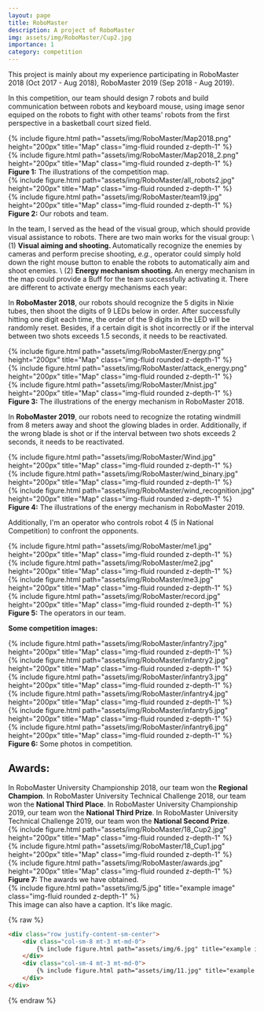 ```yaml
---
layout: page
title: RoboMaster
description: A project of RoboMaster
img: assets/img/RoboMaster/Cup2.jpg
importance: 1
category: competition
---
```


This project is mainly about my experience participating in RoboMaster 2018 (Oct 2017 - Aug 2018), RoboMaster 2019 (Sep 2018 - Aug 2019).

In this competition, our team should design 7 robots and build communication between robots and keyboard mouse, using image senor equiped on the robots to fight with other teams' robots from the first perspective in a basketball court sized field. 

<style>
  .row .col-sm img {
    min-height: 250px;
  }
</style>

<div class="row">
    <div class="col-sm mt-3 mt-md-0">
        {% include figure.html path="assets/img/RoboMaster/Map2018.png" height="200px" title="Map" class="img-fluid rounded z-depth-1" %}
    </div>
    <div class="col-sm mt-3 mt-md-0">
        {% include figure.html path="assets/img/RoboMaster/Map2018_2.png" height="200px" title="Map" class="img-fluid rounded z-depth-1" %}
    </div>
</div>
<div class="caption">
    <b>Figure 1:</b> The illustrations of the competition map.
</div>

<div class="row">
    <div class="col-sm mt-3 mt-md-0">
        {% include figure.html path="assets/img/RoboMaster/all_robots2.jpg" height="200px" title="Map" class="img-fluid rounded z-depth-1" %}
    </div>
    <div class="col-sm mt-3 mt-md-0">
        {% include figure.html path="assets/img/RoboMaster/team19.jpg" height="200px" title="Map" class="img-fluid rounded z-depth-1" %}
    </div>
</div>
<div class="caption">
    <b>Figure 2:</b> Our robots and team.
</div>

In the team, I served as the head of the visual group, which should provide visual assistance to robots. There are two main works for the visual group: \\
(1) <b>Visual aiming and shooting. </b> Automatically recognize the enemies by cameras and perform precise shooting, <i>e.g.</i>, operator could simply hold down the right mouse button to enable the robots to automatically aim and shoot enemies. \\
(2) <b>Energy mechanism shooting. </b> An energy mechanism in the map could provide a Buff for the team successfully activating it. There are different to activate energy mechanisms each year:

In <b>RoboMaster 2018</b>, our robots should recognize the 5 digits in Nixie tubes, then shoot the digits of 9 LEDs below in order. After successfully hitting one digit each time, the order of the 9 digits in the LED will be randomly reset. Besides, if a certain digit is shot incorrectly or if the interval between two shots exceeds 1.5 seconds, it needs to be reactivated.

<div class="row">
    <div class="col-sm-4 mt-3 mt-md-0">
        {% include figure.html path="assets/img/RoboMaster/Energy.png" height="200px" title="Map" class="img-fluid rounded z-depth-1" %}
    </div>
    <div class="col-sm-4 mt-3 mt-md-0">
        {% include figure.html path="assets/img/RoboMaster/attack_energy.png" height="200px" title="Map" class="img-fluid rounded z-depth-1" %}
    </div>
     <div class="col-sm-4 mt-3 mt-md-0">
        {% include figure.html path="assets/img/RoboMaster/Mnist.jpg" height="200px" title="Map" class="img-fluid rounded z-depth-1" %}
    </div>
</div>
<div class="caption">
    <b>Figure 3:</b> The illustrations of the energy mechanism in RoboMaster 2018.
</div>

In <b>RoboMaster 2019</b>, our robots need to recognize the rotating windmill from 8 meters away and shoot the glowing blades in order. Additionally, if the wrong blade is shot or if the interval between two shots exceeds 2 seconds, it needs to be reactivated.

<div class="row">
    <div class="col-sm-4 mt-3 mt-md-0">
        {% include figure.html path="assets/img/RoboMaster/Wind.jpg" height="200px" title="Map" class="img-fluid rounded z-depth-1" %}
    </div>
    <div class="col-sm-4 mt-3 mt-md-0">
        {% include figure.html path="assets/img/RoboMaster/wind_binary.jpg" height="200px" title="Map" class="img-fluid rounded z-depth-1" %}
    </div>
     <div class="col-sm-4 mt-3 mt-md-0">
        {% include figure.html path="assets/img/RoboMaster/wind_recognition.jpg" height="200px" title="Map" class="img-fluid rounded z-depth-1" %}
    </div>
</div>
<div class="caption">
    <b>Figure 4:</b> The illustrations of the energy mechanism in RoboMaster 2019.
</div>

Additionally, I'm an operator who controls robot 4 (5 in National Competition) to confront the opponents. 

<div class="row">
    <div class="col-sm-3 mt-3 mt-md-0">
        {% include figure.html path="assets/img/RoboMaster/me1.jpg" height="200px" title="Map" class="img-fluid rounded z-depth-1" %}
    </div>
    <div class="col-sm-3 mt-3 mt-md-0">
        {% include figure.html path="assets/img/RoboMaster/me2.jpg" height="200px" title="Map" class="img-fluid rounded z-depth-1" %}
    </div>
    <div class="col-sm-3 mt-3 mt-md-0">
        {% include figure.html path="assets/img/RoboMaster/me3.jpg" height="200px" title="Map" class="img-fluid rounded z-depth-1" %}
    </div>
    <div class="col-sm-3 mt-3 mt-md-0">
        {% include figure.html path="assets/img/RoboMaster/record.jpg" height="200px" title="Map" class="img-fluid rounded z-depth-1" %}
    </div>
</div>
<div class="caption">
    <b>Figure 5:</b> The operators in our team.
</div>

<b>Some competition images:</b>

<div class="row">
    <div class="col-sm-4 mt-3 mt-md-0">
        {% include figure.html path="assets/img/RoboMaster/infantry7.jpg" height="200px" title="Map" class="img-fluid rounded z-depth-1" %}
    </div>
    <div class="col-sm-4 mt-3 mt-md-0">
        {% include figure.html path="assets/img/RoboMaster/infantry2.jpg" height="200px" title="Map" class="img-fluid rounded z-depth-1" %}
    </div>
    <div class="col-sm-4 mt-3 mt-md-0">
        {% include figure.html path="assets/img/RoboMaster/infantry3.jpg" height="200px" title="Map" class="img-fluid rounded z-depth-1" %}
    </div>
</div>
<div class="row">
    <div class="col-sm-4 mt-3 mt-md-0">
        {% include figure.html path="assets/img/RoboMaster/infantry4.jpg" height="200px" title="Map" class="img-fluid rounded z-depth-1" %}
    </div>
    <div class="col-sm-4 mt-3 mt-md-0">
        {% include figure.html path="assets/img/RoboMaster/infantry5.jpg" height="200px" title="Map" class="img-fluid rounded z-depth-1" %}
    </div>
    <div class="col-sm-4 mt-3 mt-md-0">
        {% include figure.html path="assets/img/RoboMaster/infantry6.jpg" height="200px" title="Map" class="img-fluid rounded z-depth-1" %}
    </div>
</div>
<div class="caption">
    <b>Figure 6:</b> Some photos in competition.
</div>

<h2><b>Awards:</b></h2>
In RoboMaster University Championship 2018, our team won the <b>Regional Champion</b>.
In RoboMaster University Technical Challenge 2018, our team won the <b>National Third Place</b>.
In RoboMaster University Championship 2019, our team won the <b>National Third Prize</b>.
In RoboMaster University Technical Challenge 2019, our team won the <b>National Second Prize</b>.

<div class="row">
    <div class="col-sm mt-3 mt-md-0">
        {% include figure.html path="assets/img/RoboMaster/18_Cup2.jpg" height="200px" title="Map" class="img-fluid rounded z-depth-1" %}
    </div>
    <div class="col-sm mt-3 mt-md-0">
        {% include figure.html path="assets/img/RoboMaster/18_Cup1.jpg" height="200px" title="Map" class="img-fluid rounded z-depth-1" %}
    </div>
    <div class="col-sm mt-3 mt-md-0">
        {% include figure.html path="assets/img/RoboMaster/awards.jpg" height="200px" title="Map" class="img-fluid rounded z-depth-1" %}
    </div>
</div>
<div class="caption">
    <b>Figure 7:</b> The awards we have obtained.
</div>

<div class="row">
    <div class="col-sm mt-3 mt-md-0">
        {% include figure.html path="assets/img/5.jpg" title="example image" class="img-fluid rounded z-depth-1" %}
    </div>
</div>
<div class="caption">
    This image can also have a caption. It's like magic.
</div>


{% raw %}
```html
<div class="row justify-content-sm-center">
    <div class="col-sm-8 mt-3 mt-md-0">
        {% include figure.html path="assets/img/6.jpg" title="example image" class="img-fluid rounded z-depth-1" %}
    </div>
    <div class="col-sm-4 mt-3 mt-md-0">
        {% include figure.html path="assets/img/11.jpg" title="example image" class="img-fluid rounded z-depth-1" %}
    </div>
</div>
```
{% endraw %}
